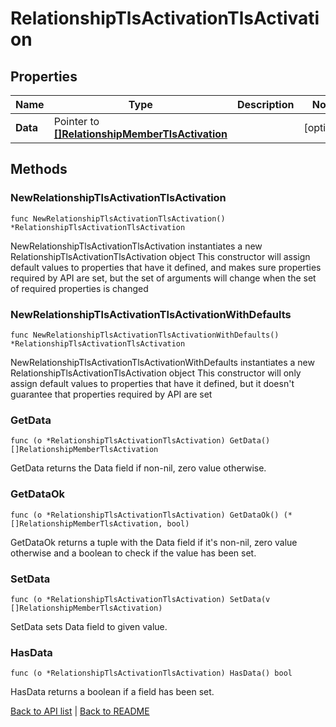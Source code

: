 # RelationshipTlsActivationTlsActivation

## Properties

Name | Type | Description | Notes
------------ | ------------- | ------------- | -------------
**Data** | Pointer to [**[]RelationshipMemberTlsActivation**](RelationshipMemberTlsActivation.md) |  | [optional] 

## Methods

### NewRelationshipTlsActivationTlsActivation

`func NewRelationshipTlsActivationTlsActivation() *RelationshipTlsActivationTlsActivation`

NewRelationshipTlsActivationTlsActivation instantiates a new RelationshipTlsActivationTlsActivation object
This constructor will assign default values to properties that have it defined,
and makes sure properties required by API are set, but the set of arguments
will change when the set of required properties is changed

### NewRelationshipTlsActivationTlsActivationWithDefaults

`func NewRelationshipTlsActivationTlsActivationWithDefaults() *RelationshipTlsActivationTlsActivation`

NewRelationshipTlsActivationTlsActivationWithDefaults instantiates a new RelationshipTlsActivationTlsActivation object
This constructor will only assign default values to properties that have it defined,
but it doesn't guarantee that properties required by API are set

### GetData

`func (o *RelationshipTlsActivationTlsActivation) GetData() []RelationshipMemberTlsActivation`

GetData returns the Data field if non-nil, zero value otherwise.

### GetDataOk

`func (o *RelationshipTlsActivationTlsActivation) GetDataOk() (*[]RelationshipMemberTlsActivation, bool)`

GetDataOk returns a tuple with the Data field if it's non-nil, zero value otherwise
and a boolean to check if the value has been set.

### SetData

`func (o *RelationshipTlsActivationTlsActivation) SetData(v []RelationshipMemberTlsActivation)`

SetData sets Data field to given value.

### HasData

`func (o *RelationshipTlsActivationTlsActivation) HasData() bool`

HasData returns a boolean if a field has been set.


[Back to API list](../README.md#documentation-for-api-endpoints) | [Back to README](../README.md)


